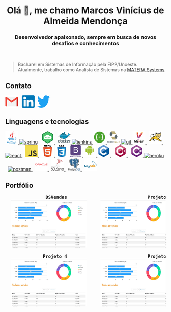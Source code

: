 <h1 align="center">Olá 👋, me chamo Marcos Vinícius de Almeida Mendonça</h1>
<h3 align="center">Desenvolvedor apaixonado, sempre em busca de novos desafios e conhecimentos</h3>
</br>

> Bacharel em Sistemas de Informação pela FIPP/Unoeste. </br>
> Atualmente, trabalho como Analista de Sistemas na [MATERA Systems](https://www.matera.com)

<h2>Contato</h2>
<p>
<a href="mailto:marcosviniciusam90@gmail.com" target="_blank"><img align="center" src="img/icons/gmail.png" alt="marcosviniciusam90@gmail.com" height="40" width="40" /></a>&nbsp;&nbsp;
<a href="https://linkedin.com/in/marcosviniciusam90" target="_blank"><img align="center" src="img/icons/linkedin.png" alt="marcosviniciusam90" height="40" width="40" /></a>&nbsp;
<a href="https://twitter.com/marcosvam90_ofc" target="_blank"><img align="center" src="img/icons/twitter.png" alt="marcosvam90_ofc" height="40" width="40" /></a>
</p>

<h2>Linguagens e tecnologias</h2>

<div> 
  <a href="https://www.java.com" title="Java" target="_blank"> 
  <img src="https://raw.githubusercontent.com/devicons/devicon/master/icons/java/java-original.svg" alt="java" width="40" height="40"/> 
  </a>

  <a href="https://spring.io/" title="Spring" target="_blank"> 
  <img src="https://www.vectorlogo.zone/logos/springio/springio-icon.svg" alt="spring" width="40" height="40"/></a>&nbsp;&nbsp;

  <a href="https://martinfowler.com/articles/richardsonMaturityModel.html" title="REST" target="_blank"> 
  <img src="img/icons/restapi.png" alt="spring" width="40" height="40"/> </a>&nbsp;

  <a href="https://www.docker.com/" title="Docker" target="_blank"> 
  <img src="https://raw.githubusercontent.com/devicons/devicon/master/icons/docker/docker-original-wordmark.svg" alt="docker" width="40" height="40"/> </a> 

  <a href="https://www.jenkins.io" title="Jenkins" target="_blank"> 
  <img src="https://www.vectorlogo.zone/logos/jenkins/jenkins-icon.svg" alt="jenkins" width="40" height="40"/> </a> 

  <a href="https://swagger.io/" title="Swagger" target="_blank"> 
  <img src="img/icons/swagger.png" alt="jenkins" width="40" height="40"/> </a>

  <a href="https://hibernate.org" title="Hibernate/JPA" target="_blank"> 
  <img src="img/icons/hibernate.svg" alt="javascript" width="40" height="40"/> </a>

  <a href="https://git-scm.com/" title="Git" target="_blank"> 
  <img src="https://www.vectorlogo.zone/logos/git-scm/git-scm-icon.svg" alt="git" width="40" height="40"/> </a> 

  <a href="https://maven.apache.org/" title="Maven" target="_blank"> 
  <img src="img/icons/maven.png" alt="git" width="40" height="40"/> </a>&nbsp;

  <a href="http://tomcat.apache.org/" title="Tomcat" target="_blank"> 
  <img src="img/icons/tomcat.png" alt="git" width="40" height="40"/> </a>&nbsp;

  <a href="https://reactjs.org/" title="ReactJS" target="_blank"> 
  <img src="https://reactnative.dev/img/header_logo.svg" alt="react" width="40" height="40"/> </a>&nbsp;

  <a href="https://developer.mozilla.org/en-US/docs/Web/JavaScript" title="JavaScript" target="_blank"> 
  <img src="https://raw.githubusercontent.com/devicons/devicon/master/icons/javascript/javascript-original.svg" alt="javascript" width="40" height="40"/> </a>&nbsp;

  <a href="https://www.w3.org/html/" title="HTML5" target="_blank"> 
  <img src="https://raw.githubusercontent.com/devicons/devicon/master/icons/html5/html5-original-wordmark.svg" alt="html5" width="40" height="40"/> </a>
  
  <a href="https://www.w3schools.com/css/" title="CSS3" target="_blank"> 
  <img src="https://raw.githubusercontent.com/devicons/devicon/master/icons/css3/css3-original-wordmark.svg" alt="css3" width="40" height="40"/></a>

  <a href="https://getbootstrap.com" title="Bootstrap" target="_blank"> 
  <img src="https://raw.githubusercontent.com/devicons/devicon/master/icons/bootstrap/bootstrap-plain-wordmark.svg" alt="bootstrap" width="40" height="40"/> </a>

  <a href="https://developer.android.com" title="Android" target="_blank"> 
  <img src="https://raw.githubusercontent.com/devicons/devicon/master/icons/android/android-original-wordmark.svg" alt="android" width="40" height="40"/> </a>
  
  <a href="https://www.cprogramming.com/" title="C" target="_blank"> 
  <img src="https://raw.githubusercontent.com/devicons/devicon/master/icons/c/c-original.svg" alt="c" width="40" height="40"/> </a> &nbsp;
  
  <a href="https://www.w3schools.com/cpp/" title="C++" target="_blank"> 
  <img src="https://raw.githubusercontent.com/devicons/devicon/master/icons/cplusplus/cplusplus-original.svg" alt="cplusplus" width="40" height="40"/> </a> &nbsp;
  
  <a href="https://www.w3schools.com/cs/" title="C#" target="_blank"> 
  <img src="https://raw.githubusercontent.com/devicons/devicon/master/icons/csharp/csharp-original.svg" alt="csharp" width="40" height="40"/> </a> 
  
  <a href="https://heroku.com" title="Heroku" target="_blank"> 
  <img src="https://www.vectorlogo.zone/logos/heroku/heroku-icon.svg" alt="heroku" width="40" height="40"/> </a> &nbsp;
  
  <a href="https://postman.com" title="Postman" target="_blank"> 
  <img src="https://www.vectorlogo.zone/logos/getpostman/getpostman-icon.svg" alt="postman" width="40" height="40"/> </a> &nbsp;

  <a href="https://www.oracle.com/" title="Oracle" target="_blank"> 
  <img src="https://raw.githubusercontent.com/devicons/devicon/master/icons/oracle/oracle-original.svg" alt="oracle" width="40" height="40"/> </a>&nbsp;

  <a href="https://www.microsoft.com/en-us/sql-server" title="SQL Server" target="_blank"> 
  <img src="img/icons/sqlserver.svg" alt="mssql" width="40" height="40"/> </a>&nbsp;

  <a href="https://www.postgresql.org" title="PostgreSQL" target="_blank"> 
  <img src="https://raw.githubusercontent.com/devicons/devicon/master/icons/postgresql/postgresql-original-wordmark.svg" alt="postgresql" width="40" height="40"/> </a>&nbsp;

  <a href="https://www.mysql.com/" title="MySQL" target="_blank"> 
  <img src="https://raw.githubusercontent.com/devicons/devicon/master/icons/mysql/mysql-original-wordmark.svg" alt="mysql" width="40" height="40"/> </a>  
</div>

<h2>Portfólio</h2>

<div>
  <pre>
               <b>DSVendas                              Projeto 2                              Projeto 3</b>
  <a href="https://mvam-dsvendas.netlify.app/" title="Dashboard de vendas ao qual o frontend (ReactJS/Bootstrap) se comunica com o backend (Java/Spring) por meio de API's REST" target="_blank"><img src="img/dsvendas.jpg" alt="spring" width="240" height="150" /></a>     <a href="https://mvam-dsvendas.netlify.app/" title="Dashboard de vendas" target="_blank"><img src="img/dsvendas.jpg" alt="spring" width="240" height="150" /></a>     <a href="https://mvam-dsvendas.netlify.app/" title="Dashboard de vendas" target="_blank"><img src="img/dsvendas.jpg" alt="spring" width="240" height="150" /></a></br>
              <b>Projeto 4                              Projeto 5                              Projeto 6</b>
  <a href="https://mvam-dsvendas.netlify.app/" title="Dashboard de vendas" target="_blank"><img src="img/dsvendas.jpg" alt="spring" width="240" height="150" /></a>     <a href="https://mvam-dsvendas.netlify.app/" title="Dashboard de vendas" target="_blank"><img src="img/dsvendas.jpg" alt="spring" width="240" height="150" /></a>     <a href="https://mvam-dsvendas.netlify.app/" title="Dashboard de vendas" target="_blank"><img src="img/dsvendas.jpg" alt="spring" width="240" height="150" /></a>
  </pre>
</div>